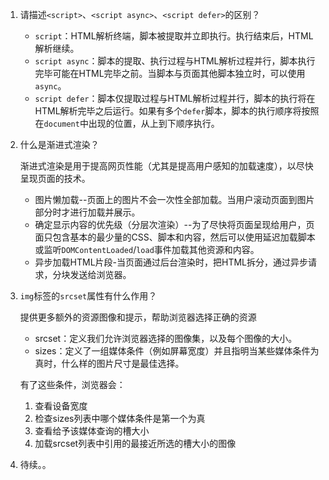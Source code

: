 1. 请描述`<script>`、`<script async>`、`<script defer>`的区别？

   * `script`：HTML解析终端，脚本被提取并立即执行。执行结束后，HTML解析继续。
   * `script async`：脚本的提取、执行过程与HTML解析过程并行，脚本执行完毕可能在HTML完毕之前。当脚本与页面其他脚本独立时，可以使用`async`。
   * `script defer`：脚本仅提取过程与HTML解析过程并行，脚本的执行将在HTML解析完毕之后运行。如果有多个`defer`脚本，脚本的执行顺序将按照在`document`中出现的位置，从上到下顺序执行。

2. 什么是渐进式渲染？

   渐进式渲染是用于提高网页性能（尤其是提高用户感知的加载速度），以尽快呈现页面的技术。

   * 图片懒加载--页面上的图片不会一次性全部加载。当用户滚动页面到图片部分时才进行加载并展示。
   * 确定显示内容的优先级（分层次渲染）--为了尽快将页面呈现给用户，页面只包含基本的最少量的CSS、脚本和内容，然后可以使用延迟加载脚本或监听`DOMContentLoaded`/`load`事件加载其他资源和内容。
   * 异步加载HTML片段-当页面通过后台渲染时，把HTML拆分，通过异步请求，分块发送给浏览器。

3. `img`标签的`srcset`属性有什么作用？

   提供更多额外的资源图像和提示，帮助浏览器选择正确的资源

   * srcset：定义我们允许浏览器选择的图像集，以及每个图像的大小。
   * sizes：定义了一组媒体条件（例如屏幕宽度）并且指明当某些媒体条件为真时，什么样的图片尺寸是最佳选择。

   有了这些条件，浏览器会：

   1. 查看设备宽度
   2.  检查sizes列表中哪个媒体条件是第一个为真
   3. 查看给予该媒体查询的槽大小
   4. 加载srcset列表中引用的最接近所选的槽大小的图像

4. 待续。。